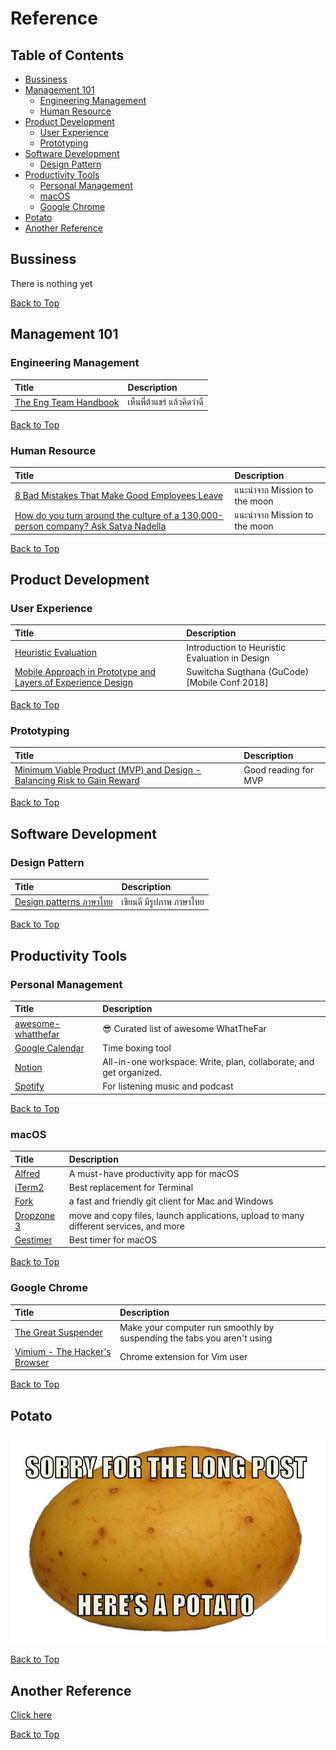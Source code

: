 # Reference

## Table of Contents

-   [Bussiness](#bussiness)
-   [Management 101](#management-101)
    -   [Engineering Management](#engineering-management)
    -   [Human Resource](#human-resource)
-   [Product Development](#product-development)
    -   [User Experience](#user-experience)
    -   [Prototyping](#prototyping)
-   [Software Development](#software-development)
    -   [Design Pattern](#design-pattern)
-   [Productivity Tools](#productivity-tools)
    -   [Personal Management](#personal-management)
    -   [macOS](#macos)
    -   [Google Chrome](#google-chrome)
-   [Potato](#potato)
-   [Another Reference](#another-reference)

## Bussiness

There is nothing yet

[Back to Top](#table-of-contents)

## Management 101

### Engineering Management

| Title                                                            | Description                 |
| :--------------------------------------------------------------- | :-------------------------- |
| [The Eng Team Handbook](https://github.com/raylene/eng-handbook) | เห็นพี่ต้าแชร์ แล้วคิดว่าดี |

[Back to Top](#table-of-contents)

### Human Resource

| Title                                                                                                                                                                         | Description                  |
| :---------------------------------------------------------------------------------------------------------------------------------------------------------------------------- | :--------------------------- |
| [8 Bad Mistakes That Make Good Employees Leave](https://www.forbes.com/sites/travisbradberry/2016/09/07/8-bad-mistakes-that-make-good-employees-leave/#24fdfb1943b7)          | แนะนำจาก Mission to the moon |
| [How do you turn around the culture of a 130,000-person company? Ask Satya Nadella](https://qz.com/work/1539071/how-microsoft-ceo-satya-nadella-rebuilt-the-company-culture/) | แนะนำจาก Mission to the moon |

[Back to Top](#table-of-contents)

## Product Development

### User Experience

| Title                                                                                        | Description                                    |
| :------------------------------------------------------------------------------------------- | :--------------------------------------------- |
| [Heuristic Evaluation](https://uxknowledgebase.com/heuristic-evaluation-897bcd3ffcf4)        | Introduction to Heuristic Evaluation in Design |
| [Mobile Approach in Prototype and Layers of Experience Design](https://youtu.be/oE94Qv3E48Q) | Suwitcha Sugthana (GuCode) [Mobile Conf 2018]  |

[Back to Top](#table-of-contents)

### Prototyping

| Title                                                                                                                                                                                                                                  | Description          |
| :------------------------------------------------------------------------------------------------------------------------------------------------------------------------------------------------------------------------------------- | :------------------- |
| [Minimum Viable Product (MVP) and Design - Balancing Risk to Gain Reward](https://www.interaction-design.org/literature/article/minimum-viable-product-mvp-and-design-balancing-risk-to-gain-reward?utm_source=facebook&utm_medium=sm) | Good reading for MVP |

[Back to Top](#table-of-contents)

## Software Development

### Design Pattern

| Title                                                                  | Description              |
| :--------------------------------------------------------------------- | :----------------------- |
| [Design patterns ภาษาไทย](https://github.com/saladpuk/design-patterns) | เขียนดี มีรูปภาพ ภาษาไทย |

[Back to Top](#table-of-contents)

## Productivity Tools

### Personal Management

| Title                                                                   | Description                                                        |
| :---------------------------------------------------------------------- | :----------------------------------------------------------------- |
| [awesome-whatthefar](https://github.com/WhatTheFar/awesome-whatthefar/) | 😎 Curated list of awesome WhatTheFar                              |
| [Google Calendar](https://www.google.com/calendar)                      | Time boxing tool                                                   |
| [Notion](https://www.notion.so/)                                        | All-in-one workspace. Write, plan, collaborate, and get organized. |
| [Spotify](https://www.spotify.com/)                                     | For listening music and podcast                                    |

[Back to Top](#table-of-contents)

### macOS

| Title                                                                  | Description                                                                           |
| :--------------------------------------------------------------------- | :------------------------------------------------------------------------------------ |
| [Alfred](https://www.alfredapp.com/)                                   | A must-have productivity app for macOS                                                |
| [iTerm2](https://www.iterm2.com/)                                      | Best replacement for Terminal                                                         |
| [Fork](https://git-fork.com/)                                          | a fast and friendly git client for Mac and Windows                                    |
| [Dropzone 3](https://aptonic.com/)                                     | move and copy files, launch applications, upload to many different services, and more |
| [Gestimer](https://itunes.apple.com/th/app/gestimer/id990588172?mt=12) | Best timer for macOS                                                                  |

[Back to Top](#table-of-contents)

### Google Chrome

| Title                                                                                                                       | Description                                                             |
| :-------------------------------------------------------------------------------------------------------------------------- | :---------------------------------------------------------------------- |
| [The Great Suspender](https://chrome.google.com/webstore/detail/the-great-suspender/klbibkeccnjlkjkiokjodocebajanakg?hl=en) | Make your computer run smoothly by suspending the tabs you aren't using |
| [Vimium - The Hacker's Browser](https://github.com/philc/vimium)                                                            | Chrome extension for Vim user                                           |

[Back to Top](#table-of-contents)

## Potato

![Sorry for the Long Post, here's a Potato](../content/asset/potato.jpg "Sorry for the Long Post, here's a Potato")

[Back to Top](#table-of-contents)

## Another Reference

[Click here](another-ref.md)

[Back to Top](#table-of-contents)
